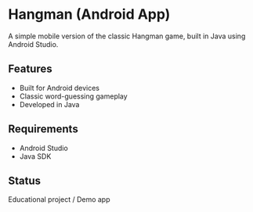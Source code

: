 # Hangman (Android App)

A simple mobile version of the classic Hangman game, built in Java using Android Studio.

## Features
- Built for Android devices
- Classic word-guessing gameplay
- Developed in Java

## Requirements
- Android Studio
- Java SDK

## Status
Educational project / Demo app
